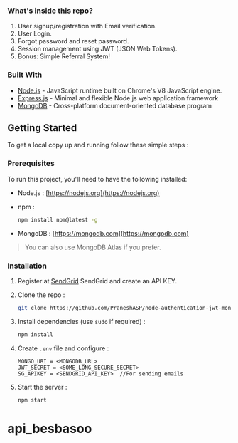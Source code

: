 <!-- ABOUT THE PROJECT -->

### What's inside this repo?

1. User signup/registration with Email verification.
2. User Login.
3. Forgot password and reset password.
4. Session management using JWT (JSON Web Tokens).
5. Bonus: Simple Referral System!

### Built With

- [Node.js]() - JavaScript runtime built on Chrome's V8 JavaScript engine.
- [Express.js]() - Minimal and flexible Node.js web application framework
- [MongoDB]() - Cross-platform document-oriented database program

<!-- GETTING STARTED -->

## Getting Started

To get a local copy up and running follow these simple steps :

### Prerequisites

To run this project, you'll need to have the following installed:

- Node.js : [https://nodejs.org](https://nodejs.org)

- npm :
  ```sh
  npm install npm@latest -g
  ```
- MongoDB : [https://mongodb.com](https://mongodb.com) <br>

> You can also use MongoDB Atlas if you prefer.
> <br>

### Installation

1. Register at [SendGrid](https://sendgrid.com) SendGrid and create an API KEY.

2. Clone the repo :
   ```sh
   git clone https://github.com/PraneshASP/node-authentication-jwt-mongodb.git
   ```
3. Install dependencies (use `sudo` if required) :

   ```sh
   npm install
   ```

4. Create `.env` file and configure :
   ```JS
   MONGO_URI = <MONGODB_URL>
   JWT_SECRET = <SOME_LONG_SECURE_SECRET>
   SG_APIKEY = <SENDGRID_API_KEY>  //For sending emails
   ```
5. Start the server :
   ```sh
   npm start
   ```
# api_besbasoo

